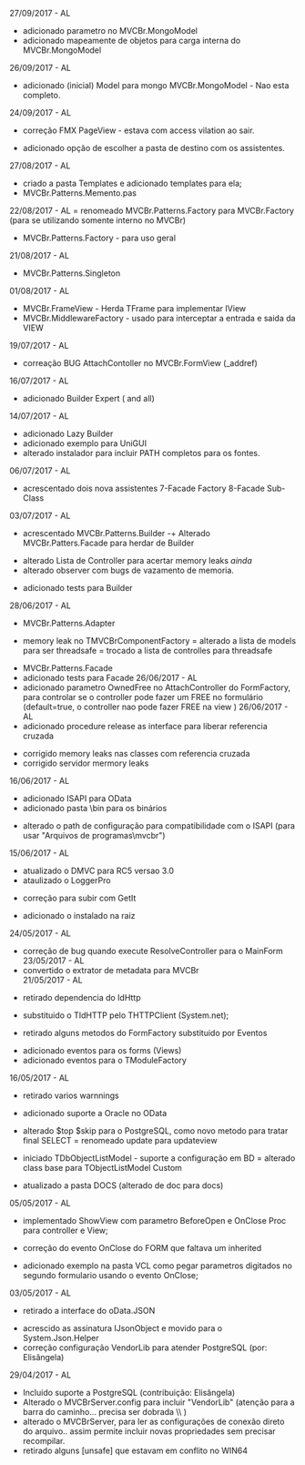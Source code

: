 27/09/2017 - AL
   + adicionado parametro  no MVCBr.MongoModel
   + adicionado mapeamente de objetos para carga interna do MVCBr.MongoModel
   
26/09/2017 - AL
   + adicionado (inicial) Model para mongo   MVCBr.MongoModel - Nao esta completo.
    
24/09/2017 - AL
   * correção FMX PageView - estava com access vilation ao sair.
   + adicionado opção de escolher a pasta de destino com os assistentes.
   
27/08/2017 - AL
   + criado a pasta Templates e adicionado templates para ela;
   + MVCBr.Patterns.Memento.pas

22/08/2017 - AL
   = renomeado MVCBr.Patterns.Factory para MVCBr.Factory (para se utilizando somente interno no MVCBr)
   + MVCBr.Patterns.Factory - para uso geral
   
21/08/2017 - AL
   + MVCBr.Patterns.Singleton
   
01/08/2017 - AL
   + MVCBr.FrameView - Herda TFrame para implementar IView
   + MVCBr.MiddlewareFactory - usado para interceptar a entrada e saida da VIEW
                               
19/07/2017 - AL
   * correação BUG AttachContoller no MVCBr.FormView   (_addref)

16/07/2017 - AL
   + adicionado Builder Expert ( and all)

14/07/2017 - AL
   + adicionado Lazy Builder
   + adicionado exemplo para UniGUI
   + alterado instalador para incluir PATH completos para os fontes.
   
06/07/2017 - AL
   + acrescentado dois nova assistentes     7-Facade Factory   8-Facade Sub-Class
   
03/07/2017 - AL
   + acrescentado  MVCBr.Patterns.Builder
   -+ Alterado MVCBr.Patters.Facade para herdar de Builder
   * alterado Lista de Controller para acertar memory leaks *ainda*
   * alterado observer com bugs de vazamento de memoria.
   + adicionado tests para Builder 
   
28/06/2017 - AL
   + MVCBr.Patterns.Adapter
   * memory leak no TMVCBrComponentFactory
   = alterado a lista de models para ser threadsafe
   = trocado a lista de controlles para threadsafe
   + MVCBr.Patterns.Facade
   + adicionado tests para Facade
26/06/2017 - AL
   + adicionado parametro  OwnedFree no AttachController do FormFactory, para controlar se
     o controller pode fazer um FREE no formulário (default=true, o controller nao pode fazer FREE na view )
26/06/2017 - AL
   + adicionado procedure release as interface para liberar referencia cruzada
   * corrigido memory leaks nas classes com referencia cruzada
   * corrigido servidor mermory leaks
   
16/06/2017 - AL
   + adicionado ISAPI para OData
   + adicionado pasta \bin  para os binários
   * alterado o path de configuração para compatibilidade com o ISAPI (para usar "Arquivos de programas\mvcbr")

15/06/2017 - AL
   + atualizado o DMVC para RC5 versao 3.0
   + ataulizado o LoggerPro
   * correção para subir com GetIt
   + adicionado o instalado na raiz
   
24/05/2017 - AL
   * correção de bug quando execute ResolveController para o MainForm
23/05/2017 - AL
   * convertido o extrator de metadata para MVCBr   
21/05/2017 - AL
   - retirado dependencia do IdHttp
   + substituido o TIdHTTP pelo  THTTPClient  (System.net);
   - retirado alguns metodos do FormFactory substituido por Eventos
   + adicionado eventos para os forms (Views)
   + adicionado eventos para o TModuleFactory
   
16/05/2017 - AL
   - retirado varios warnnings
   + adicionado suporte a Oracle no OData
   * alterado $top $skip para o PostgreSQL, como novo metodo para tratar final SELECT
   = renomeado update para updateview
   + iniciado TDbObjectListModel - suporte a configuração em BD
   = alterado class base para TObjectListModel Custom
   * atualizado a pasta DOCS (alterado de doc para docs)

05/05/2017 - AL
   + implementado ShowView com parametro BeforeOpen e OnClose Proc para controller e View;
   * correção do evento OnClose do FORM que faltava um inherited
   + adicionado exemplo na pasta VCL como pegar parametros digitados no segundo formulario usando o evento OnClose;

03/05/2017 - AL
   - retirado a interface do oData.JSON
   + acrescido as assinatura IJsonObject e movido para o System.Json.Helper
   + correção configuração  VendorLib para atender PostgreSQL (por: Elisângela)
      
   
29/04/2017 - AL
   - Incluido suporte a PostgreSQL (contribuição:  Elisângela)
   - Alterado o MVCBrServer.config para incluir  "VendorLib"  (atenção para a barra do caminho... precisa ser dobrada  \\\\  )
   - alterado o MVCBrServer, para ler as configurações de conexão direto do arquivo.. assim permite incluir novas propriedades sem precisar recompilar.
   - retirado alguns [unsafe] que estavam em conflito no WIN64
